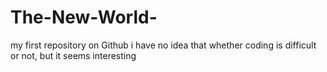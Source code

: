 # The-New-World-
my first repository on Github
i have no idea that whether coding is difficult or not, but it seems interesting 
